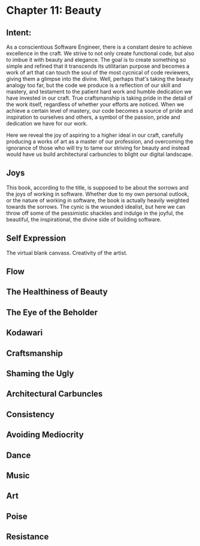 # Chapter 11: Beauty

## Intent:
As a conscientious Software Engineer, there is a constant desire to achieve excellence in the craft.  We strive to not only create functional code, but also to imbue it with beauty and elegance.  The goal is to create something so simple and refined that it transcends its utilitarian purpose and becomes a work of art that can touch the soul of the most cycnical of code reviewers, giving them a glimpse into the divine.  Well, perhaps that's taking the beauty analogy too far, but the code we produce is a reflection of our skill and mastery, and testament to the patient hard work and humble dedication we have invested in our craft.  True craftsmanship is taking pride in the detail of the work itself, regardless of whether your efforts are noticed.  When we achieve a certain level of mastery, our code becomes a source of pride and inspiration to ourselves and others, a symbol of the passion, pride and dedication we have for our work.

Here we reveal the joy of aspiring to a higher ideal in our craft, carefully producing a works of art as a master of our profession, and overcoming the ignorance of those who will try to tame our striving for beauty and instead would have us build architectural carbuncles to blight our digital landscape.

## Joys
This book, according to the title, is supposed to be about the sorrows and the joys of working in software.  Whether due to my own personal outlook, or the nature of working in software, the book is actually heavily weighted towards the sorrows.  The cynic is the wounded idealist, but here we can throw off some of the pessimistic shackles and indulge in the joyful, the beautiful, the inspirational, the divine side of building software.

## Self Expression
The virtual blank canvass.  Creativity of the artist.

## Flow

## The Healthiness of Beauty

## The Eye of the Beholder

## Kodawari

## Craftsmanship

## Shaming the Ugly

## Architectural Carbuncles

## Consistency

## Avoiding Mediocrity

## Dance

## Music

## Art

## Poise

## Resistance
